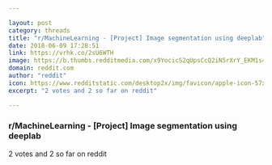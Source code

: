 ```yaml
---

layout: post
category: threads
title: "r/MachineLearning - [Project] Image segmentation using deeplab"
date: 2018-06-09 17:28:51
link: https://vrhk.co/2sU6WTH
image: https://b.thumbs.redditmedia.com/x9YocicS2qUpsCcQ2iN5rXrY_EKM1s43HIFwXaCcBYs.jpg
domain: reddit.com
author: "reddit"
icon: https://www.redditstatic.com/desktop2x/img/favicon/apple-icon-57x57.png
excerpt: "2 votes and 2 so far on reddit"

---
```


### r/MachineLearning - [Project] Image segmentation using deeplab

2 votes and 2 so far on reddit